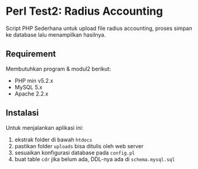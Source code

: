 # Perl Test2: Radius Accounting

Script PHP Sederhana untuk upload file radius accounting, proses simpan ke database lalu menampilkan hasilnya.

## Requirement

Membutuhkan program & modul2 berikut:

 * PHP min v5.2.x
 * MySQL 5.x
 * Apache 2.2.x

## Instalasi

Untuk menjalankan aplikasi ini:

1. ekstrak folder di bawah `htdocs`
3. pastikan folder `uploads` bisa ditulis oleh web server
4. sesuaikan konfigurasi database pada `config.pl`
4. buat table `cdr` jika belum ada, DDL-nya ada di `schema.mysql.sql`
